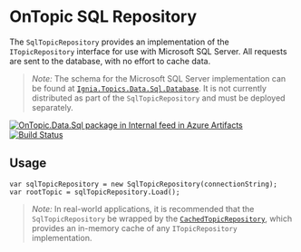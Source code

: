 ﻿# OnTopic SQL Repository
The `SqlTopicRepository` provides an implementation of the `ITopicRepository` interface for use with Microsoft SQL Server. All requests are sent to the database, with no effort to cache data.

> *Note:* The schema for the Microsoft SQL Server implementation can be found at [`Ignia.Topics.Data.Sql.Database`](../Ignia.Topics.Data.Sql.Database). It is not currently distributed as part of the `SqlTopicRepository` and must be deployed separately.

[![OnTopic.Data.Sql package in Internal feed in Azure Artifacts](https://igniasoftware.feeds.visualstudio.com/_apis/public/Packaging/Feeds/46d5f49c-5e1e-47bb-8b14-43be6c719ba8/Packages/15c8a666-efa5-4b23-b08b-1de907478d2d/Badge)](https://igniasoftware.visualstudio.com/OnTopic/_packaging?_a=package&feed=46d5f49c-5e1e-47bb-8b14-43be6c719ba8&package=15c8a666-efa5-4b23-b08b-1de907478d2d&preferRelease=true)
[![Build Status](https://igniasoftware.visualstudio.com/OnTopic/_apis/build/status/OnTopic-CI-V3?branchName=master)](https://igniasoftware.visualstudio.com/OnTopic/_build/latest?definitionId=7&branchName=master)

## Usage
```
var sqlTopicRepository = new SqlTopicRepository(connectionString);
var rootTopic = sqlTopicRepository.Load();
```
> *Note:* In real-world applications, it is recommended that the `SqlTopicRepository` be wrapped by the [`CachedTopicRepository`](../Ignia.Topics.Data.Caching), which provides an in-memory cache of any `ITopicRepository` implementation.
